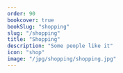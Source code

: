 ```yaml
---
order: 90
bookcover: true
bookSlug: "shopping"
slug: "/shopping"
title: "Shopping"
description: "Some people like it"
icon: "shop"
image: "/jpg/shopping/shopping.jpg"
---
```

